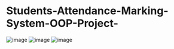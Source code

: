 # Students-Attendance-Marking-System-OOP-Project-
![image](https://github.com/roba200/Students-Attendance-Marking-System-OOP-Project-/assets/78271793/d9759d56-e3c1-44a4-9a1c-e2fbb4ec61cd)
![image](https://github.com/roba200/Students-Attendance-Marking-System-OOP-Project-/assets/78271793/be61a815-fec1-4313-ac46-5ff6cea5d251)
![image](https://github.com/roba200/Students-Attendance-Marking-System-OOP-Project-/assets/78271793/b72b1a24-919c-4c3c-900d-8b431b1e40c3)
